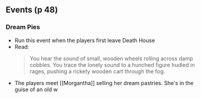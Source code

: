 ## Events (p 48)
### Dream Pies
- Run this event when the players first leave Death House
- Read:
	> You hear the sound of small, wooden wheels rolling across damp cobbles. You trace the lonely sound to a hunched figure hudled in rages, pushing a rickety wooden cart through the fog.
- The players meet [[Morgantha]] selling her dream pastries. She's in the guise of an old w